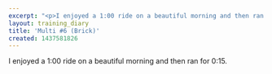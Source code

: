```yaml
---
excerpt: "<p>I enjoyed a 1:00 ride on a beautiful morning and then ran for 0:15.</p>"
layout: training_diary
title: 'Multi #6 (Brick)'
created: 1437581826
---
```

<p>I enjoyed a 1:00 ride on a beautiful morning and then ran for 0:15.</p>
